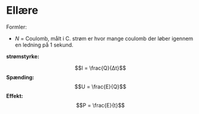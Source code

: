 # Ellære

Formler: 
* $N$ = Coulomb, målt i C. strøm er hvor mange coulomb der løber igennem en ledning på 1 sekund. 

**strømstyrke:**

$$I = \frac{Q}{Δt}$$
**Spænding:**
$$U = \frac{E}{Q}$$
**Effekt:**
$$P = \frac{E}{t}$$


